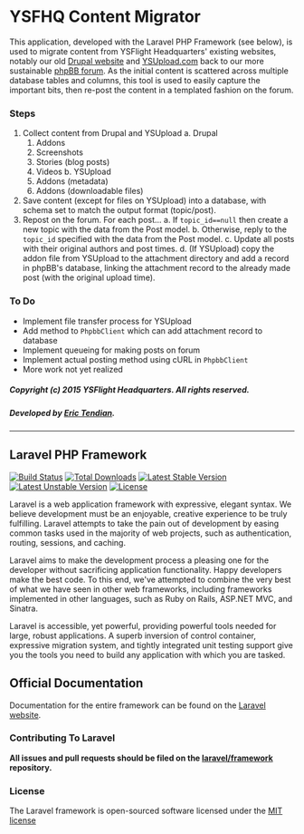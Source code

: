 # YSFHQ Content Migrator

This application, developed with the Laravel PHP Framework (see below), is used to migrate content from YSFlight Headquarters' existing websites, notably our old [Drupal website](http://drupal.ysfhq.com) and [YSUpload.com](http://ysupload.com/) back to our more sustainable [phpBB forum](http://forum.ysfhq.com/). As the initial content is scattered across multiple database tables and columns, this tool is used to easily capture the important bits, then re-post the content in a templated fashion on the forum.

### Steps

1. Collect content from Drupal and YSUpload
  a. Drupal
    1. Addons
    2. Screenshots
    3. Stories (blog posts)
    4. Videos
  b. YSUpload
    1. Addons (metadata)
    2. Addons (downloadable files)
2. Save content (except for files on YSUpload) into a database, with schema set to match the output format (topic/post).
3. Repost on the forum. For each post...
  a. If `topic_id==null` then create a new topic with the data from the Post model.
  b. Otherwise, reply to the `topic_id` specified with the data from the Post model.
  c. Update all posts with their original authors and post times.
  d. (If YSUpload) copy the addon file from YSUpload to the attachment directory and add a record in phpBB's database, linking the attachment record to the already made post (with the original upload time).

### To Do

- Implement file transfer process for YSUpload
- Add method to `PhpbbClient` which can add attachment record to database
- Implement queueing for making posts on forum
- Implement actual posting method using cURL in `PhpbbClient`
- More work not yet realized

##### *Copyright (c) 2015 YSFlight Headquarters. All rights reserved.*

##### Developed by [Eric Tendian](https://github.com/EricTendian).

---

## Laravel PHP Framework

[![Build Status](https://travis-ci.org/laravel/framework.svg)](https://travis-ci.org/laravel/framework)
[![Total Downloads](https://poser.pugx.org/laravel/framework/downloads.svg)](https://packagist.org/packages/laravel/framework)
[![Latest Stable Version](https://poser.pugx.org/laravel/framework/v/stable.svg)](https://packagist.org/packages/laravel/framework)
[![Latest Unstable Version](https://poser.pugx.org/laravel/framework/v/unstable.svg)](https://packagist.org/packages/laravel/framework)
[![License](https://poser.pugx.org/laravel/framework/license.svg)](https://packagist.org/packages/laravel/framework)

Laravel is a web application framework with expressive, elegant syntax. We believe development must be an enjoyable, creative experience to be truly fulfilling. Laravel attempts to take the pain out of development by easing common tasks used in the majority of web projects, such as authentication, routing, sessions, and caching.

Laravel aims to make the development process a pleasing one for the developer without sacrificing application functionality. Happy developers make the best code. To this end, we've attempted to combine the very best of what we have seen in other web frameworks, including frameworks implemented in other languages, such as Ruby on Rails, ASP.NET MVC, and Sinatra.

Laravel is accessible, yet powerful, providing powerful tools needed for large, robust applications. A superb inversion of control container, expressive migration system, and tightly integrated unit testing support give you the tools you need to build any application with which you are tasked.

## Official Documentation

Documentation for the entire framework can be found on the [Laravel website](http://laravel.com/docs).

### Contributing To Laravel

**All issues and pull requests should be filed on the [laravel/framework](http://github.com/laravel/framework) repository.**

### License

The Laravel framework is open-sourced software licensed under the [MIT license](http://opensource.org/licenses/MIT)
